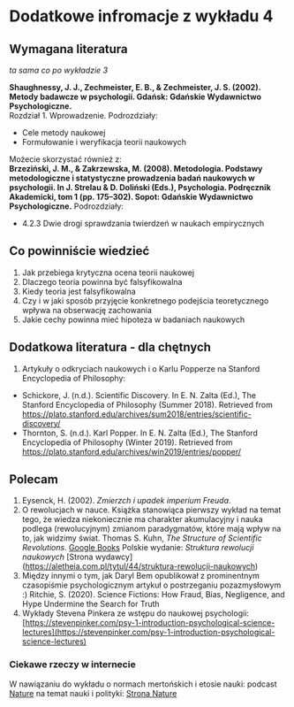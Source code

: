 # Dodatkowe infromacje z wykładu 4

## Wymagana literatura

*ta sama co po wykładzie 3*

**Shaughnessy, J. J., Zechmeister, E. B., & Zechmeister, J. S. (2002). Metody badawcze w psychologii. Gdańsk: Gdańskie Wydawnictwo Psychologiczne.**  
Rozdział 1. Wprowadzenie. Podrozdziały:
- Cele metody naukowej
- Formułowanie i weryfikacja teorii naukowych

Możecie skorzystać również z:  
**Brzeziński, J. M., & Zakrzewska, M. (2008). Metodologia. Podstawy metodologiczne i statystyczne prowadzenia badań naukowych w psychologii. In J. Strelau & D. Doliński (Eds.), Psychologia. Podręcznik Akademicki, tom 1 (pp. 175–302). Sopot: Gdańskie Wydawnictwo Psychologiczne.**
Podrozdziały:
- 4.2.3 Dwie drogi sprawdzania twierdzeń w naukach empirycznych 

## Co powinniście wiedzieć

1. Jak przebiega krytyczna ocena teorii naukowej
2. Dlaczego teoria powinna być falsyfikowalna
3. Kiedy teoria jest falsyfikowalna
4. Czy i w jaki sposób przyjęcie konkretnego podejścia teoretycznego wpływa na obserwację zachowania
5. Jakie cechy powinna mieć hipoteza w badaniach naukowych

## Dodatkowa literatura - dla chętnych

1. Artykuły o odkryciach naukowych i o Karlu Popperze na Stanford Encyclopedia of Philosophy: 
 - Schickore, J. (n.d.). Scientific Discovery. In E. N. Zalta (Ed.), The Stanford Encyclopedia of Philosophy (Summer 2018). Retrieved from https://plato.stanford.edu/archives/sum2018/entries/scientific-discovery/
 - Thornton, S. (n.d.). Karl Popper. In E. N. Zalta (Ed.), The Stanford Encyclopedia of Philosophy (Winter 2019). Retrieved from https://plato.stanford.edu/archives/win2019/entries/popper/

## Polecam

1. Eysenck, H. (2002). *Zmierzch i upadek imperium Freuda*.
2. O rewolucjach w nauce. Książka stanowiąca pierwszy wykład na temat tego, że wiedza niekoniecznie ma charakter akumulacyjny i nauka podlega (rewolucyjnym) zmianom paradygmatów, które mają wpływ na to, jak widzimy świat. Thomas S. Kuhn, *The Structure of Scientific Revolutions*. [Google Books](https://books.google.pl/books?id=3eP5Y_OOuzwC&printsec=frontcover&dq=kuhn+the+structure+of+scientific+revolutions&hl=en&sa=X&ved=2ahUKEwic2LzlsejsAhWVmMMKHZp0AVgQ6AEwAXoECAYQAg#v=onepage&q=kuhn%20the%20structure%20of%20scientific%20revolutions&f=false) Polskie wydanie: *Struktura rewolucji naukowych* [Strona wydawcy] (https://aletheia.com.pl/tytul/44/struktura-rewolucji-naukowych)
3. Między innymi o tym, jak Daryl Bem opublikował z prominentnym czasopiśmie psychologicznym artykuł o postrzeganiu pozazmysłowym :) Ritchie, S. (2020). Science Fictions: How Fraud, Bias, Negligence, and Hype Undermine the Search for Truth
4. Wykłady Stevena Pinkera ze wstępu do naukowej psychologii: [https://stevenpinker.com/psy-1-introduction-psychological-science-lectures](https://stevenpinker.com/psy-1-introduction-psychological-science-lectures)

### Ciekawe rzeczy w internecie

W nawiązaniu do wykładu o normach mertońskich i etosie nauki: podcast [Nature](nature.com) na temat nauki i polityki: [Strona Nature](https://www.nature.com/articles/d41586-020-03067-w?utm_source=Nature+Briefing&utm_campaign=10475cb30a-briefing-dy-20201103&utm_medium=email&utm_term=0_c9dfd39373-10475cb30a-44882089)









